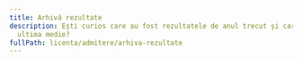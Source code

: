 ```yaml
---
title: Arhivă rezultate
description: Ești curios care au fost rezultatele de anul trecut și care a fost
  ultima medie?
fullPath: licenta/admitere/arhiva-rezultate
---
```

<Attachment label="Click aici pentru a afla ultimele medii de la admiterea din iulie 2021!" internal="licenta/admitere/arhiva-rezultate/rezultate"></Attachment>

<Attachment label="În toamnă, au mai rămas locuri doar la informatică, iar mediile cu care s-a intrat sunt aici." internal="licenta/admitere/arhiva-rezultate/rezultate-finale"></Attachment>